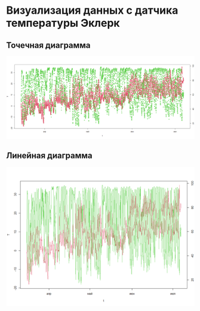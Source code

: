 # Визуализация данных с датчика температуры Эклерк

## Точечная диаграмма
![Точечная диаграмма](eklerk.png)

## Линейная диаграмма 
![Линейная диаграмма](lines.png)